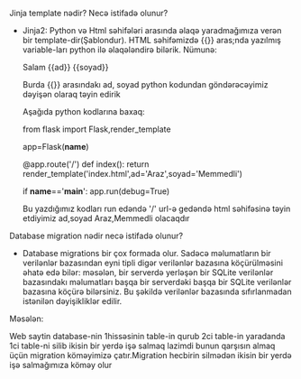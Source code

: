 Jinja template nədir? Necə istifadə olunur?
- Jinja2: Python və Html səhifələri arasında əlaqə yaradmağımıza verən bir template-dir(Şablondur).
  HTML səhifəmizdə {{}} aras;nda yazılmış variable-ları python ilə əlaqələndirə bilərik.
  Nümunə:

  <!DOCTYPE html>
  <html lang="en">
  <head>
    <meta charset="UTF-8">
    <meta http-equiv="X-UA-Compatible" content="IE=edge">
    <meta name="viewport" content="width=device-width, initial-scale=1.0">
    <title>Document</title>
  </head>
  <body>
      Salam {{ad}} {{soyad}}
  </body>
  </html>

  Burda {{}} arasındakı ad, soyad python kodundan göndərəcəyimiz dəyişən olaraq təyin edirik

  Aşağıda python kodlarına baxaq:
  
  from flask import Flask,render_template

  app=Flask(__name__)

  @app.route('/')
  def index():
    return render_template('index.html',ad='Araz',soyad='Memmedli')

  if __name__=='__main__':
    app.run(debug=True)

  Bu yazdığımız kodları run edəndə '/' url-ə gedəndə html səhifəsinə təyin etdiyimiz ad,soyad Araz,Memmedli olacaqdır

Database migration nədir necə istifadə olunur?

- Database migrations bir çox formada olur. Sadəcə məlumatların bir verilənlər bazasından eyni tipli digər        verilənlər bazasına köçürülməsini əhatə edə bilər: məsələn, bir serverdə yerləşən bir SQLite verilənlər bazasındakı  məlumatları başqa bir serverdəki başqa bir SQLite verilənlər bazasına köçürə bilərsiniz. Bu şəkildə verilənlər bazasında sıfırlanmadan istənilən dəyişikliklər edilir.

Məsələn:

  Web saytin database-nin 1hissəsinin table-in qurub 2ci table-in yaradanda 1ci table-ni silib ikisin bir yerdə işə salmaq lazimdi bunun qarşısın almaq üçün migration köməyimizə çatır.Migration hecbirin silmədən ikisin bir yerdə işə salmağımıza köməy olur